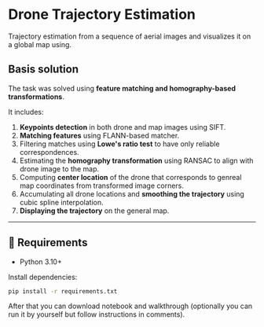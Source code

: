 # Drone Trajectory Estimation

Trajectory estimation from a sequence of aerial images and visualizes it on a global map using.

## Basis solution
The task was solved using **feature matching and homography-based transformations**.

It includes:
1. **Keypoints detection** in both drone and map images using SIFT.
2. **Matching features** using FLANN-based matcher.
3. Filtering matches using **Lowe's ratio test** to have only reliable correspondences.
4. Estimating the **homography transformation** using RANSAC to align with drone image to the map.
5. Computing **center location** of the drone that corresponds to genreal map coordinates from transformed image corners.
6. Accumulating all drone locations and **smoothing the trajectory** using cubic spline interpolation.
7. **Displaying the trajectory** on the general map.

---

## 🔧 Requirements

- Python 3.10+

Install dependencies:
```bash
pip install -r requirements.txt
```
After that you can download notebook and walkthrough (optionally you can run it by yourself but follow instructions in comments).
